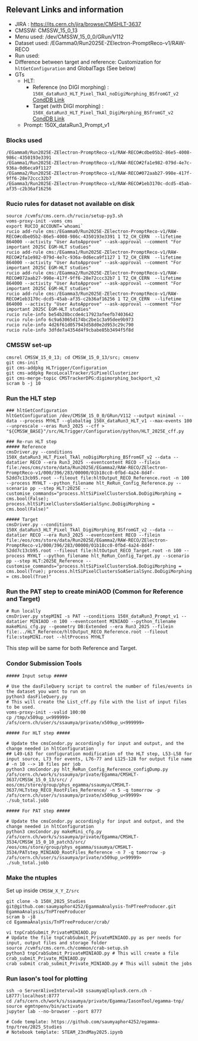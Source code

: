 
## Relevant Links and information
- JIRA : https://its.cern.ch/jira/browse/CMSHLT-3637
- CMSSW: CMSSW_15_0_13
- Menu used: /dev/CMSSW_15_0_0/GRun/V112
- Dataset used: /EGamma0/Run2025E-ZElectron-PromptReco-v1/RAW-RECO
- Run used:
- Difference between target and reference: Customization for `hltGetConfiguration` and GlobalTags (See below)
- GTs
	- HLT: 
		- Reference (no DIGI morphing) : `150X_dataRun3_HLT_Pixel_TkAl_noDigiMorphing_BSfromGT_v2` [CondDB Link](https://cms-conddb.cern.ch/cmsDbBrowser/diff/Prod/gts/150X_dataRun3_HLT_v1/150X_dataRun3_HLT_Pixel_TkAl_noDigiMorphing_BSfromGT_v2)
		- Target (with DIGI morphing) : `150X_dataRun3_HLT_Pixel_TkAl_DigiMorphing_BSfromGT_v2` [CondDB Link](https://cms-conddb.cern.ch/cmsDbBrowser/diff/Prod/gts/150X_dataRun3_HLT_v1/150X_dataRun3_HLT_Pixel_TkAl_DigiMorphing_BSfromGT_v2)
	- Prompt: 150X_dataRun3_Prompt_v1

### Blocks used
```
/EGamma0/Run2025E-ZElectron-PromptReco-v1/RAW-RECO#cdbe05b2-86e5-4008-986c-4350193e3391
/EGamma1/Run2025E-ZElectron-PromptReco-v1/RAW-RECO#2fa1e982-079d-4e7c-936a-0d6eca9f1127
/EGamma2/Run2025E-ZElectron-PromptReco-v1/RAW-RECO#072aab27-998e-417f-9ff6-28e72ccc32b7
/EGamma3/Run2025E-ZElectron-PromptReco-v1/RAW-RECO#1eb3170c-dcd5-45ab-af35-c2b36af16256
```

### Rucio rules for dataset not available on disk
```
source /cvmfs/cms.cern.ch/rucio/setup-py3.sh
voms-proxy-init -voms cms
export RUCIO_ACCOUNT=`whoami`
rucio add-rule cms:/EGamma0/Run2025E-ZElectron-PromptReco-v1/RAW-RECO#cdbe05b2-86e5-4008-986c-4350193e3391 1 T2_CH_CERN  --lifetime 864000 --activity "User AutoApprove" --ask-approval --comment "For important 2025C EGM-HLT studies"
rucio add-rule cms:/EGamma1/Run2025E-ZElectron-PromptReco-v1/RAW-RECO#2fa1e982-079d-4e7c-936a-0d6eca9f1127 1 T2_CH_CERN  --lifetime 864000 --activity "User AutoApprove" --ask-approval --comment "For important 2025C EGM-HLT studies"
rucio add-rule cms:/EGamma2/Run2025E-ZElectron-PromptReco-v1/RAW-RECO#072aab27-998e-417f-9ff6-28e72ccc32b7 1 T2_CH_CERN  --lifetime 864000 --activity "User AutoApprove" --ask-approval --comment "For important 2025C EGM-HLT studies"
rucio add-rule cms:/EGamma3/Run2025E-ZElectron-PromptReco-v1/RAW-RECO#1eb3170c-dcd5-45ab-af35-c2b36af16256 1 T2_CH_CERN  --lifetime 864000 --activity "User AutoApprove" --ask-approval --comment "For important 2025C EGM-HLT studies"
rucio rule-info be54b28bccde4c17923afeefb7403642 
rucio rule-info 6c9a63065d174bc2be1c3a95dee9b973
rucio rule-info 4d26f61d057943d58d0e2d953c29c790
rucio rule-info 3dfde7a4354d4f9cbabe85b3494f5f8d
```

### CMSSW set-up
```
cmsrel CMSSW_15_0_13; cd CMSSW_15_0_13/src; cmsenv
git cms-init
git cms-addpkg HLTrigger/Configuration
git cms-addpkg RecoLocalTracker/SiPixelClusterizer
git cms-merge-topic CMSTrackerDPG:digimorphing_backport_v2
scram b -j 10
```

### Run the HLT step
```
### hltGetConfiguration
hltGetConfiguration /dev/CMSSW_15_0_0/GRun/V112 --output minimal --data --process MYHLT --globaltag 150X_dataRun3_HLT_v1 --max-events 100 --unprescale --eras Run3_2025 --cff > "${CMSSW_BASE}"/src/HLTrigger/Configuration/python/HLT_2025E_cff.py

### Re-run HLT step
##### Reference
cmsDriver.py --conditions 150X_dataRun3_HLT_Pixel_TkAl_noDigiMorphing_BSfromGT_v2 --data --datatier RECO --era Run3_2025 --eventcontent RECO --filein file:/eos/cms/store/data/Run2025E/EGamma2/RAW-RECO/ZElectron-PromptReco-v1/000/396/283/00000/01b18cc0-0fbd-4a24-8d4f-52dd7c13cb95.root --fileout file:hltOutput_RECO_Reference.root -n 100 --process MYHLT --python_filename hlt_ReRun_Config_Reference.py --scenario pp --step HLT:2025E --customise_commands="process.hltSiPixelClustersSoA.DoDigiMorphing = cms.bool(False); process.hltSiPixelClustersSoASerialSync.DoDigiMorphing = cms.bool(False)"

##### Target
cmsDriver.py --conditions 150X_dataRun3_HLT_Pixel_TkAl_DigiMorphing_BSfromGT_v2 --data --datatier RECO --era Run3_2025 --eventcontent RECO --filein file:/eos/cms/store/data/Run2025E/EGamma2/RAW-RECO/ZElectron-PromptReco-v1/000/396/283/00000/01b18cc0-0fbd-4a24-8d4f-52dd7c13cb95.root --fileout file:hltOutput_RECO_Target.root -n 100 --process MYHLT --python_filename hlt_ReRun_Config_Target.py --scenario pp --step HLT:2025E_Reference --customise_commands="process.hltSiPixelClustersSoA.DoDigiMorphing = cms.bool(True); process.hltSiPixelClustersSoASerialSync.DoDigiMorphing = cms.bool(True)"
```

### Run the PAT step to create miniAOD (Common for Reference and Target)
```
# Run locally
cmsDriver.py stepMINI -s PAT --conditions 150X_dataRun3_Prompt_v1 --datatier MINIAOD -n 100 --eventcontent MINIAOD --python_filename makeMini_cfg.py --geometry DB:Extended --era Run3_2025 --filein file:../HLT_Reference/hltOutput_RECO_Reference.root --fileout file:stepMINI.root --hltProcess MYHLT
```

This step will be same for both Reference and Target.
 
### Condor Submission Tools
```
##### Input setup #####

# Use the dasFileQuery script to control the number of files/events in the dataset you want to run on
python3 dasFileQuery.py
# This will create the List_cff.py file with the list of input files to be used.
voms-proxy-init --valid 100:00
cp /tmp/x509up_u<999999> /afs/cern.ch/user/s/ssaumya/private/x509up_u<999999>

##### For HLT step #####

# Update the cmsCondor.py accordingly for input and output, and the change needed in hltConfiguration
## L49-L63 for configuration modification of the HLT step, L53-L58 for input source, L73 for events, L76-77 and L125-128 for output file name
# -n 10 --> 10 files per job
python3 cmsCondor.py hlt_ReRun_Config_Reference_configDump.py /afs/cern.ch/work/s/ssaumya/private/Egamma/CMSHLT-3637/CMSSW_15_0_13/src/ /    eos/cms/store/group/phys_egamma/ssaumya/CMSHLT-3637/HLTstep_RECO_RootFiles_Reference/ -n 5 -q tomorrow -p /afs/cern.ch/user/s/ssaumya/private/x509up_u<99999>
./sub_total.jobb

##### For PAT step #####

# Update the cmsCondor.py accordingly for input and output, and the change needed in hltConfiguration  
python3 cmsCondor.py makeMini_cfg.py /afs/cern.ch/work/s/ssaumya/private/Egamma/CMSHLT-3534/CMSSW_15_0_10_patch3/src/ /eos/cms/store/group/phys_egamma/ssaumya/CMSHLT-3534/PATstep_MINIAOD_RootFiles_Reference -n 7 -q tomorrow -p /afs/cern.ch/user/s/ssaumya/private/x509up_u<99999>
./sub_total.jobb
```

### Make the ntuples
Set up inside `CMSSW_X_Y_Z/src`
```
git clone -b 150X_2025_Studies git@github.com:saumyaphor4252/EgammaAnalysis-TnPTreeProducer.git EgammaAnalysis/TnPTreeProducer
scram b -j8
cd EgammaAnalysis/TnPTreeProducer/crab/

vi tnpCrabSubmit_PrivateMINIAOD.py
# Update the file tnpCrabSubmit_PrivateMINIAOD.py as per needs for input, output files and storage folder
source /cvmfs/cms.cern.ch/common/crab-setup.sh
python3 tnpCrabSubmit_PrivateMINIAOD.py # This will create a file crab_submit_Private_MINIAOD.py
crab submit crab_submit_Private_MINIAOD.py # This will submit the jobs
```

### Run Iason's tool for plotting
```
ssh -o ServerAliveInterval=10 ssaumya@lxplus9.cern.ch -L8777:localhost:8777
cd /afs/cern.ch/work/s/ssaumya/private/Egamma/IasonTool/egamma-tnp/
source egmtnpenv/bin/activate
jupyter lab --no-browser --port 8777

# Code template: https://github.com/saumyaphor4252/egamma-tnp/tree/2025_Studies
# Notebook template: STEAM_23ndMay2025.ipynb
```
